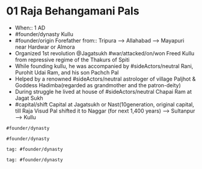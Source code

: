 # 01 Raja Behangamani Pals
* When:: 1 AD
* #founder/dynasty Kullu
* #founder/origin Forefather from:: Tripura --> Allahabad --> Mayapuri near Hardwar or Almora
* Organized 1st revolution @Jagatsukh #war/attacked/on/won Freed Kullu from repressive regime of the Thakurs of Spiti
* While founding kullu, he was accompanied by #sideActors/neutral Rani, Purohit Udai Ram, and his son Pachch Pal
* Helped by a renowned #sideActors/neutral astrologer of village Paljhot & Goddess Hadimba(regarded as grandmother and the patron-deity)
* During struggle he lived at house of #sideActors/neutral Chapai Ram at Jagat Sukh
* #capital/shift Capital at Jagatsukh or Nast(10generation, original capital, till Raja Visud Pal shifted it to Naggar (for next 1,400 years) --> Sultanpur --> Kullu
  
```query
#founder/dynasty 
```
```query list
#founder/dynasty 
```
```query
tag: #founder/dynasty 
```
```query list
tag: #founder/dynasty 
```